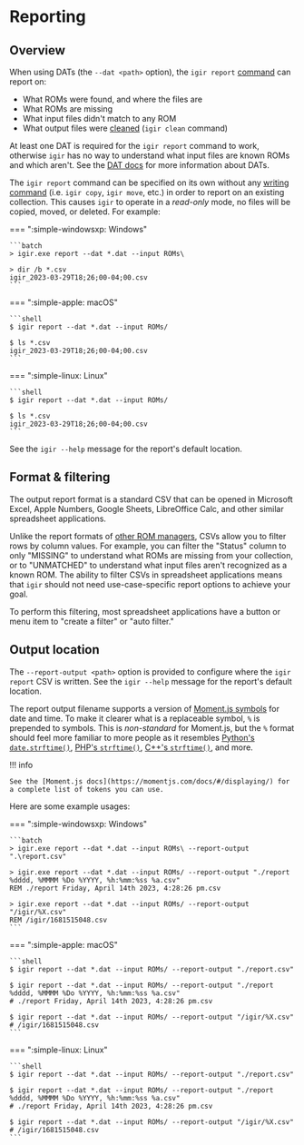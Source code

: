 # Reporting

## Overview

When using DATs (the `--dat <path>` option), the `igir report` [command](../commands.md) can report on:

- What ROMs were found, and where the files are
- What ROMs are missing
- What input files didn't match to any ROM
- What output files were [cleaned](cleaning.md) (`igir clean` command)

At least one DAT is required for the `igir report` command to work, otherwise `igir` has no way to understand what input files are known ROMs and which aren't. See the [DAT docs](../input/dats.md) for more information about DATs.

The `igir report` command can be specified on its own without any [writing command](../commands.md) (i.e. `igir copy`, `igir move`, etc.) in order to report on an existing collection. This causes `igir` to operate in a _read-only_ mode, no files will be copied, moved, or deleted. For example:

=== ":simple-windowsxp: Windows"

    ```batch
    > igir.exe report --dat *.dat --input ROMs\

    > dir /b *.csv
    igir_2023-03-29T18;26;00-04;00.csv
    ```

=== ":simple-apple: macOS"

    ```shell
    $ igir report --dat *.dat --input ROMs/

    $ ls *.csv
    igir_2023-03-29T18;26;00-04;00.csv
    ```

=== ":simple-linux: Linux"

    ```shell
    $ igir report --dat *.dat --input ROMs/

    $ ls *.csv
    igir_2023-03-29T18;26;00-04;00.csv
    ```

See the `igir --help` message for the report's default location.

## Format & filtering

The output report format is a standard CSV that can be opened in Microsoft Excel, Apple Numbers, Google Sheets, LibreOffice Calc, and other similar spreadsheet applications.

Unlike the report formats of [other ROM managers](../alternatives.md), CSVs allow you to filter rows by column values. For example, you can filter the "Status" column to only "MISSING" to understand what ROMs are missing from your collection, or to "UNMATCHED" to understand what input files aren't recognized as a known ROM. The ability to filter CSVs in spreadsheet applications means that `igir` should not need use-case-specific report options to achieve your goal.

To perform this filtering, most spreadsheet applications have a button or menu item to "create a filter" or "auto filter."

## Output location

The `--report-output <path>` option is provided to configure where the `igir report` CSV is written. See the `igir --help` message for the report's default location.

The report output filename supports a version of [Moment.js symbols](https://momentjs.com/docs/#/displaying/) for date and time. To make it clearer what is a replaceable symbol, `%` is prepended to symbols. This is _non-standard_ for Moment.js, but the `%` format should feel more familiar to more people as it resembles [Python's `date.strftime()`](https://docs.python.org/3/library/datetime.html#datetime.date.strftime), [PHP's `strftime()`](https://www.php.net/manual/en/function.strftime.php), [C++'s `strftime()`](https://cplusplus.com/reference/ctime/strftime/), and more.

!!! info

    See the [Moment.js docs](https://momentjs.com/docs/#/displaying/) for a complete list of tokens you can use.

Here are some example usages:

=== ":simple-windowsxp: Windows"

    ```batch
    > igir.exe report --dat *.dat --input ROMs\ --report-output ".\report.csv"

    > igir.exe report --dat *.dat --input ROMs/ --report-output "./report %dddd, %MMMM %Do %YYYY, %h:%mm:%ss %a.csv"
    REM ./report Friday, April 14th 2023, 4:28:26 pm.csv

    > igir.exe report --dat *.dat --input ROMs/ --report-output "/igir/%X.csv"
    REM /igir/1681515048.csv
    ```

=== ":simple-apple: macOS"

    ```shell
    $ igir report --dat *.dat --input ROMs/ --report-output "./report.csv"

    $ igir report --dat *.dat --input ROMs/ --report-output "./report %dddd, %MMMM %Do %YYYY, %h:%mm:%ss %a.csv"
    # ./report Friday, April 14th 2023, 4:28:26 pm.csv

    $ igir report --dat *.dat --input ROMs/ --report-output "/igir/%X.csv"
    # /igir/1681515048.csv
    ```

=== ":simple-linux: Linux"

    ```shell
    $ igir report --dat *.dat --input ROMs/ --report-output "./report.csv"

    $ igir report --dat *.dat --input ROMs/ --report-output "./report %dddd, %MMMM %Do %YYYY, %h:%mm:%ss %a.csv"
    # ./report Friday, April 14th 2023, 4:28:26 pm.csv

    $ igir report --dat *.dat --input ROMs/ --report-output "/igir/%X.csv"
    # /igir/1681515048.csv
    ```
